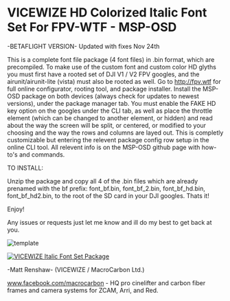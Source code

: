 # VICEWIZE HD Colorized Italic Font Set For FPV-WTF - MSP-OSD #

-BETAFLIGHT VERSION- Updated with fixes Nov 24th

This is a complete font file package (4 font files) in .bin format, which are precompiled. To make use of the custom font and custom color HD glyths you must first have a rooted set of DJI V1 / V2 FPV googles, and the airunit/airunit-lite (vista) must also be rooted as well. Go to http://fpv.wtf for full online configurator, rooting tool, and package installer. Install the MSP-OSD package on both devices (always check for updates to newest versions), under the package manager tab. You must enable the FAKE HD key option on the googles under the CLI tab, as well as place the throttle element (which can be changed to another element, or hidden) and read about the way the screen will be split, or centered, or modified to your choosing and the way the rows and columns are layed out. This is completly customizable but entering the relevent package config row setup in the online CLI tool. All relevent info is on the MSP-OSD github page with how-to's and commands.

TO INSTALL:

Unzip the package and copy all 4 of the .bin files which are already prenamed with the bf prefix: font_bf.bin, font_bf_2.bin, font_bf_hd.bin, font_bf_hd2.bin, to the root of the SD card in your DJI googles. Thats it!

Enjoy!


Any issues or requests just let me know and ill do my best to get back at you.

<img src="https://i.ibb.co/zPdP6ts/template.png" alt="template" border="0"></a>


[![VICEWIZE Italic Font Set Package](https://i.ibb.co/g3v7wR0/PAGE1.png)](https://youtu.be/rDRiZSG4ecs "VICEWIZE Italic Font Set Package V2.0 Beta for WTF-FPV - MSP-OSD package test.")


-Matt Renshaw- (VICEWIZE / MacroCarbon Ltd.)

www.facebook.com/macrocarbon - HQ pro cinelifter and carbon fiber frames and camera systems for ZCAM, Arri, and Red.



